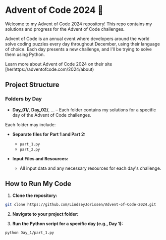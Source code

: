# Advent of Code 2024 🎄
Welcome to my Advent of Code 2024 repository! This repo contains my solutions and progress for the Advent of Code challenges.

Advent of Code is an annual event where developers around the world solve coding puzzles every day throughout December, using their language of choice. Each day presents a new challenge, and I'll be trying to solve them using Python.

Learn more about Advent of Code 2024 on their site [herhttps://adventofcode.com/2024/about)

## Project Structure

### Folders by Day

- **Day_01/**, **Day_02/**, ... – Each folder contains my solutions for a specific day of the Advent of Code challenges.

Each folder may include:

- **Separate files for Part 1 and Part 2:**  
  - `part_1.py`  
  - `part_2.py`  

- **Input Files and Resources:**  
  - All input data and any necessary resources for each day's challenge.
 
## How to Run My Code

1. **Clone the repository:**

```bash
git clone https://github.com/LindseyJorissen/Advent-of-Code-2024.git
```

2. **Navigate to your project folder:**
   
3. **Run the Python script for a specific day (e.g., Day 1):**

```bash
python Day_1/part_1.py
```



